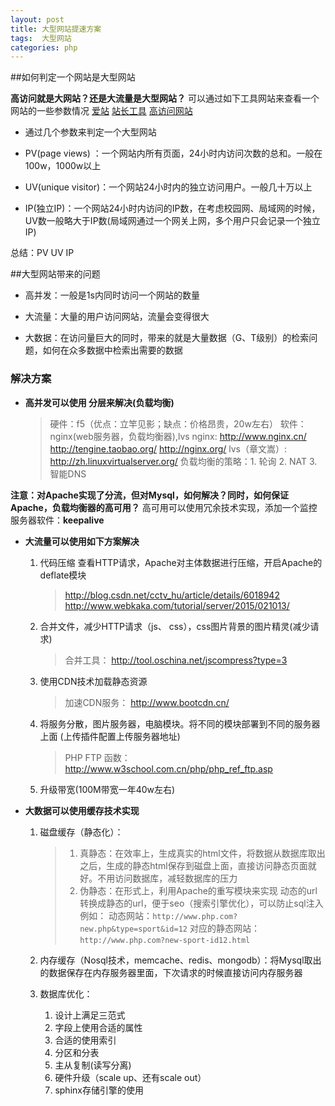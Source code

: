```yaml
---
layout: post
title: 大型网站提速方案
tags:  大型网站
categories: php
---
```


##如何判定一个网站是大型网站

**高访问就是大网站？还是大流量是大型网站？**
可以通过如下工具网站来查看一个网站的一些参数情况
[爱站](http://www.aizhan.com/)   [站长工具](http://tool.chinaz.com/) [高访问网站](https://www.hao123.com)

- 通过几个参数来判定一个大型网站
        

- PV(page views) ：一个网站内所有页面，24小时内访问次数的总和。一般在100w，1000w以上

- UV(unique visitor)：一个网站24小时内的独立访问用户。一般几十万以上

- IP(独立IP)：一个网站24小时内访问的IP数，在考虑校园网、局域网的时候，UV数一般略大于IP数(局域网通过一个网关上网，多个用户只会记录一个独立IP)

总结：PV UV IP

##大型网站带来的问题
    
-  高并发：一般是1s内同时访问一个网站的数量

-  大流量：大量的用户访问网站，流量会变得很大

-  大数据：在访问量巨大的同时，带来的就是大量数据（G、T级别）的检索问题，如何在众多数据中检索出需要的数据

### 解决方案
    
- **高并发可以使用 分层来解决(负载均衡)**
   > 硬件：f5（优点：立竿见影；缺点：价格昂贵，20w左右）
   > 软件：nginx(web服务器，负载均衡器),lvs
   nginx: http://www.nginx.cn/   http://tengine.taobao.org/   http://nginx.org/
   lvs（章文嵩）: http://zh.linuxvirtualserver.org/
   > 负载均衡的策略：1. 轮询  2. NAT  3. 智能DNS

**注意：对Apache实现了分流，但对Mysql，如何解决？同时，如何保证Apache，负载均衡器的高可用？**
高可用可以使用冗余技术实现，添加一个监控服务器软件：**keepalive**

- **大流量可以使用如下方案解决**
    
	1. 代码压缩 查看HTTP请求，Apache对主体数据进行压缩，开启Apache的deflate模块
	    > http://blog.csdn.net/cctv_hu/article/details/6018942
	    > http://www.webkaka.com/tutorial/server/2015/021013/
	
	2. 合并文件，减少HTTP请求（js、 css），css图片背景的图片精灵(减少请求)
	    > 合并工具： http://tool.oschina.net/jscompress?type=3
	
	3. 使用CDN技术加载静态资源
	    > 加速CDN服务： http://www.bootcdn.cn/
	
	4. 将服务分散，图片服务器，电脑模块。将不同的模块部署到不同的服务器上面 (上传插件配置上传服务器地址)
	    > PHP FTP 函数：http://www.w3school.com.cn/php/php_ref_ftp.asp
	
	5. 升级带宽(100M带宽一年40w左右)

- **大数据可以使用缓存技术实现**
	
	1. 磁盘缓存（静态化）：
	    > 1. 真静态：在效率上，生成真实的html文件，将数据从数据库取出之后，生成的静态html保存到磁盘上面，直接访问静态页面就好。不用访问数据库，减轻数据库的压力
	    > 2. 伪静态：在形式上，利用Apache的重写模块来实现 动态的url 转换成静态的url，便于seo（搜索引擎优化），可以防止sql注入
	    例如：
	    动态网站：`http://www.php.com?new.php&type=sport&id=12`
	    对应的静态网站：`http://www.php.com?new-sport-id12.html`
	 
	2. 内存缓存（Nosql技术，memcache、redis、mongodb）：将Mysql取出的数据保存在内存服务器里面，下次请求的时候直接访问内存服务器
	
	3. 数据库优化：
	
		1. 设计上满足三范式 
		2. 字段上使用合适的属性 
		3. 合适的使用索引 
		4. 分区和分表
		5. 主从复制(读写分离)
		6. 硬件升级（scale up、还有scale out）
		7. sphinx存储引擎的使用
